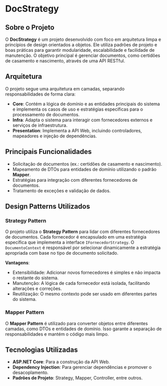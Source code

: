 # DocStrategy

## Sobre o Projeto
O **DocStrategy** é um projeto desenvolvido com foco em arquitetura limpa e princípios de design orientados a objetos. Ele utiliza padrões de projeto e boas práticas para garantir modularidade, escalabilidade e facilidade de manutenção. O objetivo principal é gerenciar documentos, como certidões de casamento e nascimento, através de uma API RESTful.

## Arquitetura
O projeto segue uma arquitetura em camadas, separando responsabilidades de forma clara:

- **Core**: Contém a lógica de domínio e as entidades principais do sistema e implementa os casos de uso e estratégias específicas para o processamento de documentos.
- **Infra**: Adapta o sistema para interagir com fornecedores externos e serviços de infraestrutura.
- **Presentation**: Implementa a API Web, incluindo controladores, mapeadores e injeção de dependências.

## Principais Funcionalidades
- Solicitação de documentos (ex.: certidões de casamento e nascimento).
- Mapeamento de DTOs para entidades de domínio utilizando o padrão **Mapper**.
- Estratégias para integração com diferentes fornecedores de documentos.
- Tratamento de exceções e validação de dados.

## Design Patterns Utilizados

### Strategy Pattern
O projeto utiliza o **Strategy Pattern** para lidar com diferentes fornecedores de documentos. Cada fornecedor é encapsulado em uma estratégia específica que implementa a interface `IFornecedorStrategy`. O `DocumentoContext` é responsável por selecionar dinamicamente a estratégia apropriada com base no tipo de documento solicitado.

**Vantagens**:
- Extensibilidade: Adicionar novos fornecedores é simples e não impacta o restante do sistema.
- Manutenção: A lógica de cada fornecedor está isolada, facilitando alterações e correções.
- Reutilização: O mesmo contexto pode ser usado em diferentes partes do sistema.

### Mapper Pattern
O **Mapper Pattern** é utilizado para converter objetos entre diferentes camadas, como DTOs e entidades de domínio. Isso garante a separação de responsabilidades e mantém o código mais limpo.

## Tecnologias Utilizadas
- **ASP.NET Core**: Para a construção da API Web.
- **Dependency Injection**: Para gerenciar dependências e promover o desacoplamento.
- **Padrões de Projeto**: Strategy, Mapper, Controller, entre outros.
